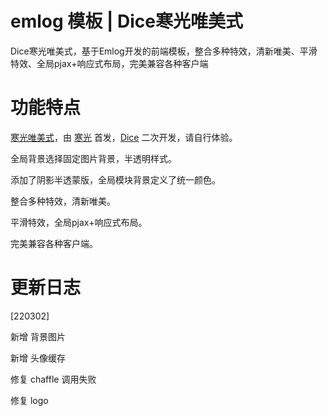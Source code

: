 # emlog 模板 | Dice寒光唯美式

Dice寒光唯美式，基于Emlog开发的前端模板，整合多种特效，清新唯美、平滑特效、全局pjax+响应式布局，完美兼容各种客户端

# 功能特点

[寒光唯美式](http://www.emlog.net/template/730)，由 [寒光](https://dxoca.cn "Dxoca") 首发，[Dice](http://blog.52linglong.com "Dice") 二次开发，请自行体验。

全局背景选择固定图片背景，半透明样式。

添加了阴影半透蒙版，全局模块背景定义了统一颜色。

整合多种特效，清新唯美。

平滑特效，全局pjax+响应式布局。

完美兼容各种客户端。

# 更新日志

[220302]

新增 背景图片

新增 头像缓存

修复 chaffle 调用失败

修复 logo
